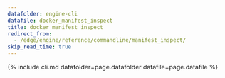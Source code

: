 ```yaml
---
datafolder: engine-cli
datafile: docker_manifest_inspect
title: docker manifest inspect
redirect_from:
  - /edge/engine/reference/commandline/manifest_inspect/
skip_read_time: true
---
```

<!--
This page is automatically generated from Docker's source code. If you want to
suggest a change to the text that appears here, open a ticket or pull request
in the source repository on GitHub:

https://github.com/docker/cli
-->

{% include cli.md datafolder=page.datafolder datafile=page.datafile %}
